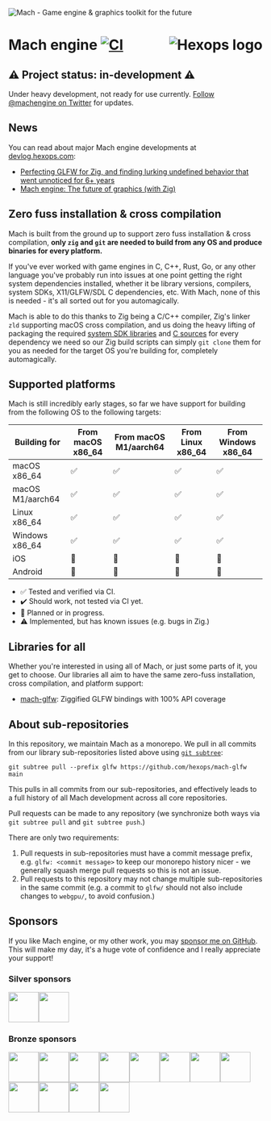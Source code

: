 <img alt="Mach - Game engine & graphics toolkit for the future" src="https://raw.githubusercontent.com/hexops/media/main/mach/logo_tagline_semi.svg"></img>

# Mach engine [![CI](https://github.com/hexops/mach/workflows/CI/badge.svg)](https://github.com/hexops/mach/actions) <a href="https://hexops.com"><img align="right" alt="Hexops logo" src="https://raw.githubusercontent.com/hexops/media/main/readme.svg"></img></a>

## ⚠️ Project status: in-development ⚠️

Under heavy development, not ready for use currently. [Follow @machengine on Twitter](https://twitter.com/machengine) for updates.

## News

You can read about major Mach engine developments at [devlog.hexops.com](https://devlog.hexops.com/categories/mach/):

* [Perfecting GLFW for Zig, and finding lurking undefined behavior that went unnoticed for 6+ years](https://devlog.hexops.com/2021/perfecting-glfw-for-zig-and-finding-undefined-behavior)
* [Mach engine: The future of graphics (with Zig)](https://devlog.hexops.com/2021/mach-engine-the-future-of-graphics-with-zig)

## Zero fuss installation & cross compilation

Mach is built from the ground up to support zero fuss installation & cross compilation, **only `zig` and `git` are needed to build from any OS and produce binaries for every platform.**

If you've ever worked with game engines in C, C++, Rust, Go, or any other language you've probably run into issues at one point getting the right system dependencies installed, whether it be library versions, compilers, system SDKs, X11/GLFW/SDL C dependencies, etc. With Mach, none of this is needed - it's all sorted out for you automagically.

Mach is able to do this thanks to Zig being a C/C++ compiler, Zig's linker `zld` supporting macOS cross compilation, and us doing the heavy lifting of packaging the required [system SDK libraries](https://github.com/hexops/sdk-macos-11.3) and [C sources](glfw/upstream/) for every dependency we need so our Zig build scripts can simply `git clone` them for you as needed for the target OS you're building for, completely automagically.

## Supported platforms

Mach is still incredibly early stages, so far we have support for building from the following OS to the following targets:

| Building for     | From macOS x86_64 | From macOS M1/aarch64 | From Linux x86_64 | From Windows x86_64 |
|------------------|-------------------|-----------------------|-------------------|---------------------|
| macOS x86_64     | ✅                | ✅                     | ✅                | ✅                  |
| macOS M1/aarch64 | ✅                | ✅                     | ✅                | ✅                  |
| Linux x86_64     | ✅                | ✅                     | ✅                | ✅                  |
| Windows x86_64   | ✅                | ✅                     | ✅                | ✅                  |
| iOS              | 🏃                | 🏃                     | 🏃                | 🏃                  |
| Android          | 🏃                | 🏃                     | 🏃                | 🏃                  |

* ✅ Tested and verified via CI.
* ✔️ Should work, not tested via CI yet.
* 🏃 Planned or in progress.
* ⚠️ Implemented, but has known issues (e.g. bugs in Zig.)

## Libraries for all

Whether you're interested in using all of Mach, or just some parts of it, you get to choose.
Our libraries all aim to have the same zero-fuss installation, cross compilation, and platform
support:

* [mach-glfw](https://github.com/hexops/mach-glfw): Ziggified GLFW bindings with 100% API coverage

## About sub-repositories

In this repository, we maintain Mach as a monorepo. We pull in all commits from our library sub-repositories listed above using [`git subtree`](https://www.atlassian.com/git/tutorials/git-subtree):

```
git subtree pull --prefix glfw https://github.com/hexops/mach-glfw main
```

This pulls in all commits from our sub-repositories, and effectively leads to a full history of all Mach development across all core repositories.

Pull requests can be made to any repository (we synchronize both ways via `git subtree pull` and `git subtree push`.)

There are only two requirements:

1. Pull requests in sub-repositories must have a commit message prefix, e.g. `glfw: <commit message>` to keep our monorepo history nicer - we generally squash merge pull requests so this is not an issue.
2. Pull requests to this repository may not change multiple sub-repositories in the same commit (e.g. a commit to `glfw/` should not also include changes to `webgpu/`, to avoid confusion.)

## Sponsors

If you like Mach engine, or my other work, you may [sponsor me on GitHub](https://github.com/sponsors/slimsag). This will make my day, it's a huge vote of confidence and I really appreciate your support!

### Silver sponsors

<!-- silver --><a href="https://github.com/wilsonk"><img src="https://images.weserv.nl/?url=github.com/wilsonk.png?v=4&h=60&w=60&fit=cover&mask=circle&maxage=7d" width="60px" alt="" /></a><a href="https://github.com/"><img src="https://images.weserv.nl/?url=github.com/.png?v=4&h=60&w=60&fit=cover&mask=circle&maxage=7d" width="60px" alt="" /></a><!-- silver -->

### Bronze sponsors

<!-- bronze --><a href="https://github.com/mattnite"><img src="https://images.weserv.nl/?url=github.com/mattnite.png?v=4&h=60&w=60&fit=cover&mask=circle&maxage=7d" width="60px" alt="" /></a><a href="https://github.com/andrewrk"><img src="https://images.weserv.nl/?url=github.com/andrewrk.png?v=4&h=60&w=60&fit=cover&mask=circle&maxage=7d" width="60px" alt="" /></a><a href="https://github.com/Luukdegram"><img src="https://images.weserv.nl/?url=github.com/Luukdegram.png?v=4&h=60&w=60&fit=cover&mask=circle&maxage=7d" width="60px" alt="" /></a><a href="https://github.com/Jack-Ji"><img src="https://images.weserv.nl/?url=github.com/Jack-Ji.png?v=4&h=60&w=60&fit=cover&mask=circle&maxage=7d" width="60px" alt="" /></a><a href="https://github.com/ZacxDev"><img src="https://images.weserv.nl/?url=github.com/ZacxDev.png?v=4&h=60&w=60&fit=cover&mask=circle&maxage=7d" width="60px" alt="" /></a><a href="https://github.com/kristoff-it"><img src="https://images.weserv.nl/?url=github.com/kristoff-it.png?v=4&h=60&w=60&fit=cover&mask=circle&maxage=7d" width="60px" alt="" /></a><a href="https://github.com/tauoverpi"><img src="https://images.weserv.nl/?url=github.com/tauoverpi.png?v=4&h=60&w=60&fit=cover&mask=circle&maxage=7d" width="60px" alt="" /></a><a href="https://github.com/TommiSinivuo"><img src="https://images.weserv.nl/?url=github.com/TommiSinivuo.png?v=4&h=60&w=60&fit=cover&mask=circle&maxage=7d" width="60px" alt="" /></a><a href="https://github.com/bradms"><img src="https://images.weserv.nl/?url=github.com/bradms.png?v=4&h=60&w=60&fit=cover&mask=circle&maxage=7d" width="60px" alt="" /></a><a href="https://github.com/jayschwa"><img src="https://images.weserv.nl/?url=github.com/jayschwa.png?v=4&h=60&w=60&fit=cover&mask=circle&maxage=7d" width="60px" alt="" /></a><a href="https://github.com/jamii"><img src="https://images.weserv.nl/?url=github.com/jamii.png?v=4&h=60&w=60&fit=cover&mask=circle&maxage=7d" width="60px" alt="" /></a><a href="https://github.com/dawnarc"><img src="https://images.weserv.nl/?url=github.com/dawnarc.png?v=4&h=60&w=60&fit=cover&mask=circle&maxage=7d" width="60px" alt="" /></a><!-- bronze -->
